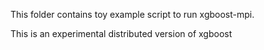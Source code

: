 This folder contains toy example script to run xgboost-mpi. 

This is an experimental distributed version of xgboost
